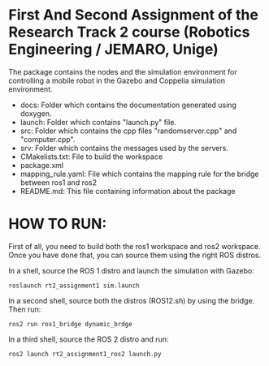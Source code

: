 # First And Second Assignment of the Research Track 2 course (Robotics Engineering / JEMARO, Unige)
The package contains the nodes and the simulation environment for controlling a mobile robot in the Gazebo and Coppelia simulation environment.

- docs: Folder which contains the documentation generated using doxygen.
- launch: Folder which contains "launch.py" file. 
- src: Folder which contains the cpp files "randomserver.cpp" and "computer.cpp".
- srv: Folder which contains the messages used by the servers. 
- CMakelists.txt: File to build the workspace
- package.xml
- mapping_rule.yaml: File which contains the mapping rule for the bridge between ros1 and ros2
- README.md: This file containing information about the package

# HOW TO RUN:

First of all, you need to build both the ros1 workspace and ros2 workspace.
Once you have done that, you can source them using the right ROS distros.

In a shell, source the ROS 1 distro and launch the simulation with Gazebo:
```
roslaunch rt2_assignment1 sim.launch
```
In a second shell, source both the distros (ROS12.sh) by using the bridge. Then run:
```
ros2 run ros1_bridge dynamic_brdge
```
In a third shell, source the ROS 2 distro and run:
```
ros2 launch rt2_assignment1_ros2 launch.py
```
